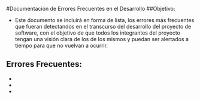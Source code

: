 #Documentación de Errores Frecuentes en el Desarrollo
##Objetivo:
- Este documento se incluirá en forma de lista, los errores más frecuentes que fueran detectandos en el transcurso del desarrollo del proyecto de software, con el  objetivo de que todos los integrantes del proyecto tengan una visión clara de los de los mismos y puedan ser alertados a tiempo para que no vuelvan a ocurrir.

Errores Frecuentes:
-
-
-
-
